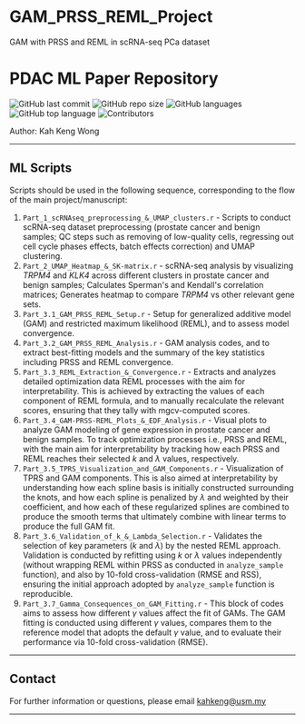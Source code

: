 # GAM_PRSS_REML_Project
GAM with PRSS and REML in scRNA-seq PCa dataset

# PDAC ML Paper Repository
![GitHub last commit](https://img.shields.io/github/last-commit/kahkengwong/GAM_PRSS_REML_Project)
![GitHub repo size](https://img.shields.io/github/repo-size/kahkengwong/GAM_PRSS_REML_Project)
![GitHub languages](https://img.shields.io/github/languages/count/kahkengwong/GAM_PRSS_REML_Project)
![GitHub top language](https://img.shields.io/github/languages/top/kahkengwong/GAM_PRSS_REML_Project)
![Contributors](https://img.shields.io/github/contributors/kahkengwong/GAM_PRSS_REML_Project)

Author: Kah Keng Wong  

---

## ML Scripts
Scripts should be used in the following sequence, corresponding to the flow of the main project/manuscript:
1. `Part_1_scRNAseq_preprocessing_&_UMAP_clusters.r` - Scripts to conduct scRNA-seq dataset preprocessing (prostate cancer and benign samples; QC steps such as removing of low-quality cells, regressing out cell cycle phases effects, batch effects correction) and UMAP clustering.
2. `Part_2_UMAP_Heatmap_&_SK-matrix.r` - scRNA-seq analysis by visualizing _TRPM4_ and _KLK4_ across different clusters in prostate cancer and benign samples; Calculates Sperman's and Kendall's correlation matrices; Generates heatmap to compare _TRPM4_ vs other relevant gene sets.
3. `Part_3.1_GAM_PRSS_REML_Setup.r` - Setup for generalized additive model (GAM) and restricted maximum likelihood (REML), and to assess model convergence.
4. `Part_3.2_GAM_PRSS_REML_Analysis.r` - GAM analysis codes, and to extract best-fitting models and the summary of the key statistics including PRSS and REML convergence.
5. `Part_3.3_REML_Extraction_&_Convergence.r` - Extracts and analyzes detailed optimization data REML processes with the aim for interpretability. This is achieved by extracting the values of each component of REML formula, and to manually recalculate the relevant scores, ensuring that they tally with mgcv-computed scores.
6. `Part_3.4_GAM-PRSS-REML_Plots_&_EDF_Analysis.r` - Visual plots to analyze GAM modeling of gene expression in prostate cancer and benign samples. To track optimization processes i.e., PRSS and REML, with the main aim for interpretability by tracking how each PRSS and REML reaches their selected $k$ and $\lambda$ values, respectively.
7. `Part_3.5_TPRS_Visualization_and_GAM_Components.r` - Visualization of TPRS and GAM components. This is also aimed at interpretability by understanding how each spline basis is initially constructed surrounding the knots, and how each spline is penalized by $\lambda$ and weighted by their coefficient, and how each of these regularized splines are combined to produce the smooth terms that ultimately combine with linear terms to produce the full GAM fit. 
8. `Part_3.6_Validation_of_k_&_Lambda_Selection.r` - Validates the selection of key parameters ($k$ and $\lambda$) by the nested REML approach. Validation is conducted by refitting using $k$ or $\lambda$ values independently (without wrapping REML within PRSS as conducted in `analyze_sample` function), and also by 10-fold cross-validation (RMSE and RSS), ensuring the initial approach adopted by `analyze_sample` function is reproducible. 
9. `Part_3.7_Gamma_Consequences_on_GAM_Fitting.r` - This block of codes aims to assess how different $\gamma$ values affect the fit of GAMs. The GAM fitting is conducted using different $\gamma$ values, compares them to the reference model that adopts the default $\gamma$ value, and to evaluate their performance via 10-fold cross-validation (RMSE). 

---

## Contact
For further information or questions, please email [kahkeng@usm.my](mailto:kahkeng@usm.my)

---
